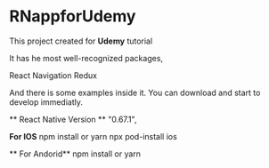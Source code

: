 # RNappforUdemy

This project created for **Udemy** tutorial

It has he most well-recognized packages,
  
  React Navigation
  Redux
  
And there is some examples inside it.
You can download and start to develop immediatly.
 
 
** React Native Version ** "0.67.1",
 
  **For IOS**
npm install or yarn
npx pod-install ios

 ** For Andorid**
npm install or yarn
